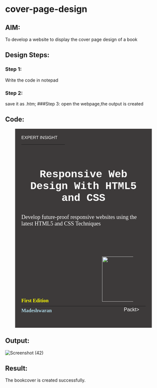 # cover-page-design
## AIM:
To develop a website to display the cover page design of a book

## Design Steps:

### Step 1:
Write the code in notepad
### Step 2:
save it as .htm;
###Step 3:
open the webpage,the output is created


## Code:
<!DOCTYPE html>
<html lang="en">
<head>
<meta name="viewport"
content="width=device-width, initial-scale=1.0">
<style>
.bookpage{
width: 400px;
height: 600px;
background-color: #3d3a3a;
color:white;
margin-left: auto;
margin-right: auto;
padding: 20px;
font-family: 'Franklin Gothic Medium', 'Arial Narrow', Arial, sans-serif;
background-image: url(/static/images/book.png);
background-size: cover;
}
.toptext{
color:white;
}
.tophr{
width:140px;
}
.author{
color: white;
display: inline;
position: relative;
color:lightblue;
top:169px;
font-family:Georgia;
font-size: medium;
}
.booktitle{
font-family: 'Courier New', Courier, monospace;
font-size: larger;
text-align: center;
position: relative;
top: 30px;
}
.id {
width:400px;
position: relative;
top:180px;
}
.publisher{
font-size: medium;
position: relative;
top:132px;
left:330px;
}
.edition{
color:yellow;
font-size: medium;
font-family: Verdana;
position:relative;
top:85px;
}
.subtitle{
font-family:Tahoma;
font-size: large;
position: relative;
top:40px;
}
.photo{
position: relative;
top: 135px;
left: 260px;
width: 100px;
height: 100px;
background-size: cover;
}
</style>
<title>Book Cover Page</title>
</head>
<body>
<div class="bookpage">
<div class="toptext">
EXPERT INSIGHT
</div>
<div class="tophr">
<hr style="color: red;">
</div>
<div class="booktitle">
<h1>Responsive Web Design With HTML5 and CSS</h1></div>
<div class="subtitle">
Develop future-proof responsive websites using the latest HTML5 and CSS
Techniques
</div>
<div class="photo">
<img src="C:\Users\SEC\Downloads\WhatsApp Image 2023-01-26 at 10.13.46 AM.jpeg" width="130" height="145" alt="">
</div>
<div class="id">
<hr style="color: orange;">
</div>
<div class="author">
<p><b>Madeshwaran </b></p>
</div>
<div class="publisher">
Packt>
</div>
<div class="edition">
<b>First Edition</b>
</div>
</div>
</body>
</html>


## Output:
![Screenshot (42)](https://user-images.githubusercontent.com/119828952/214766901-2d467d71-67e7-4d7e-893d-0efa84341504.png)


## Result:
The bookcover is created successfully.
